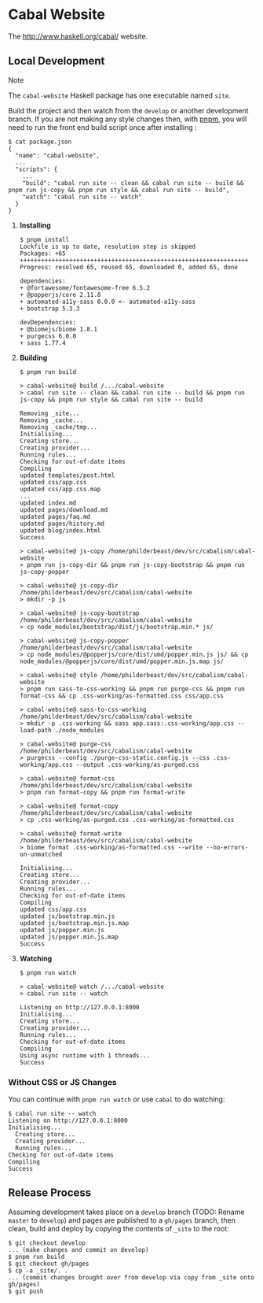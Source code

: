 # Cabal Website

The http://www.haskell.org/cabal/ website.

## Local Development

> [!NOTE]
> The `cabal-website` Haskell package has one executable named `site`.

Build the project and then watch from the `develop` or another development
branch.  If you are not making any style changes then, with
[pnpm](https://pnpm.io/), you will need to run the front end build script once
after installing :

```
$ cat package.json
{
  "name": "cabal-website",
  ...
  "scripts": {
    ...
    "build": "cabal run site -- clean && cabal run site -- build && pnpm run js-copy && pnpm run style && cabal run site -- build",
    "watch": "cabal run site -- watch"
  }
}
```

1. **Installing**

    ```
    $ pnpm install
    Lockfile is up to date, resolution step is skipped
    Packages: +65
    +++++++++++++++++++++++++++++++++++++++++++++++++++++++++++++++++
    Progress: resolved 65, reused 65, downloaded 0, added 65, done

    dependencies:
    + @fortawesome/fontawesome-free 6.5.2
    + @popperjs/core 2.11.8
    + automated-a11y-sass 0.0.0 <- automated-a11y-sass
    + bootstrap 5.3.3

    devDependencies:
    + @biomejs/biome 1.8.1
    + purgecss 6.0.0
    + sass 1.77.4
    ```

2. **Building**

    ```
    $ pnpm run build

    > cabal-website@ build /.../cabal-website
    > cabal run site -- clean && cabal run site -- build && pnpm run js-copy && pnpm run style && cabal run site -- build

    Removing _site...
    Removing _cache...
    Removing _cache/tmp...
    Initialising...
    Creating store...
    Creating provider...
    Running rules...
    Checking for out-of-date items
    Compiling
    updated templates/post.html
    updated css/app.css
    updated css/app.css.map
    ...
    updated index.md
    updated pages/download.md
    updated pages/faq.md
    updated pages/history.md
    updated blog/index.html
    Success

    > cabal-website@ js-copy /home/philderbeast/dev/src/cabalism/cabal-website
    > pnpm run js-copy-dir && pnpm run js-copy-bootstrap && pnpm run js-copy-popper

    > cabal-website@ js-copy-dir /home/philderbeast/dev/src/cabalism/cabal-website
    > mkdir -p js

    > cabal-website@ js-copy-bootstrap /home/philderbeast/dev/src/cabalism/cabal-website
    > cp node_modules/bootstrap/dist/js/bootstrap.min.* js/

    > cabal-website@ js-copy-popper /home/philderbeast/dev/src/cabalism/cabal-website
    > cp node_modules/@popperjs/core/dist/umd/popper.min.js js/ && cp node_modules/@popperjs/core/dist/umd/popper.min.js.map js/

    > cabal-website@ style /home/philderbeast/dev/src/cabalism/cabal-website
    > pnpm run sass-to-css-working && pnpm run purge-css && pnpm run format-css && cp .css-working/as-formatted.css css/app.css

    > cabal-website@ sass-to-css-working /home/philderbeast/dev/src/cabalism/cabal-website
    > mkdir -p .css-working && sass app.sass:.css-working/app.css --load-path ./node_modules

    > cabal-website@ purge-css /home/philderbeast/dev/src/cabalism/cabal-website
    > purgecss --config ./purge-css-static.config.js --css .css-working/app.css --output .css-working/as-purged.css

    > cabal-website@ format-css /home/philderbeast/dev/src/cabalism/cabal-website
    > pnpm run format-copy && pnpm run format-write

    > cabal-website@ format-copy /home/philderbeast/dev/src/cabalism/cabal-website
    > cp .css-working/as-purged.css .css-working/as-formatted.css

    > cabal-website@ format-write /home/philderbeast/dev/src/cabalism/cabal-website
    > biome format .css-working/as-formatted.css --write --no-errors-on-unmatched

    Initialising...
    Creating store...
    Creating provider...
    Running rules...
    Checking for out-of-date items
    Compiling
    updated css/app.css
    updated js/bootstrap.min.js
    updated js/bootstrap.min.js.map
    updated js/popper.min.js
    updated js/popper.min.js.map
    Success
    ```

3. **Watching**

    ```
    $ pnpm run watch

    > cabal-website@ watch /.../cabal-website
    > cabal run site -- watch

    Listening on http://127.0.0.1:8000
    Initialising...
    Creating store...
    Creating provider...
    Running rules...
    Checking for out-of-date items
    Compiling
    Using async runtime with 1 threads...
    Success
    ```

### Without CSS or JS Changes

You can continue with `pnpm run watch` or use `cabal` to do watching:

```
$ cabal run site -- watch
Listening on http://127.0.0.1:8000
Initialising...
  Creating store...
  Creating provider...
  Running rules...
Checking for out-of-date items
Compiling
Success
```

## Release Process

Assuming development takes place on a `develop` branch (TODO: Rename `master` to
`develop`) and pages are published to a `gh/pages` branch, then clean, build and
deploy by copying the contents of `_site` to the root:

```
$ git checkout develop
... (make changes and commit on develop)
$ pnpm run build
$ git checkout gh/pages
$ cp -a _site/. .
... (commit changes brought over from develop via copy from _site onto gh/pages)
$ git push
```
